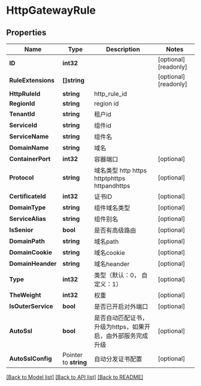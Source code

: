 # HttpGatewayRule

## Properties

Name | Type | Description | Notes
------------ | ------------- | ------------- | -------------
**ID** | **int32** |  | [optional] [readonly] 
**RuleExtensions** | **[]string** |  | [optional] [readonly] 
**HttpRuleId** | **string** | http_rule_id | 
**RegionId** | **string** | region id | 
**TenantId** | **string** | 租户id | 
**ServiceId** | **string** | 组件id | 
**ServiceName** | **string** | 组件名 | 
**DomainName** | **string** | 域名 | 
**ContainerPort** | **int32** | 容器端口 | [optional] 
**Protocol** | **string** | 域名类型 http https httptphttps httpandhttps | [optional] 
**CertificateId** | **int32** | 证书ID | [optional] 
**DomainType** | **string** | 组件域名类型 | [optional] 
**ServiceAlias** | **string** | 组件别名 | [optional] 
**IsSenior** | **bool** | 是否有高级路由 | [optional] 
**DomainPath** | **string** | 域名path | [optional] 
**DomainCookie** | **string** | 域名cookie | [optional] 
**DomainHeander** | **string** | 域名heander | [optional] 
**Type** | **int32** | 类型（默认：0， 自定义：1） | [optional] 
**TheWeight** | **int32** | 权重 | [optional] 
**IsOuterService** | **bool** | 是否已开启对外端口 | [optional] 
**AutoSsl** | **bool** | 是否自动匹配证书，升级为https，如果开启，由外部服务完成升级 | [optional] 
**AutoSslConfig** | Pointer to **string** | 自动分发证书配置 | [optional] 

[[Back to Model list]](../README.md#documentation-for-models) [[Back to API list]](../README.md#documentation-for-api-endpoints) [[Back to README]](../README.md)


